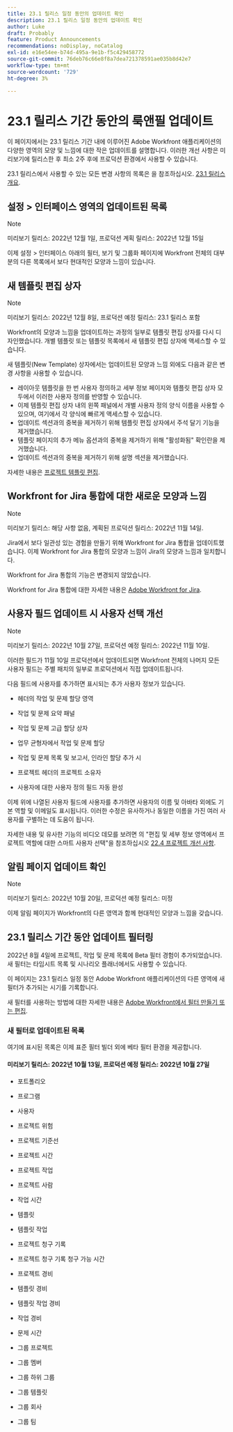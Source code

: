 ```yaml
---
title: 23.1 릴리스 일정 동안의 업데이트 확인
description: 23.1 릴리스 일정 동안의 업데이트 확인
author: Luke
draft: Probably
feature: Product Announcements
recommendations: noDisplay, noCatalog
exl-id: e16e54ee-b74d-495a-9e1b-f5c429458772
source-git-commit: 76deb76c66e8f8a7dea721378591ae035b8d42e7
workflow-type: tm+mt
source-wordcount: '729'
ht-degree: 3%

---
```


# 23.1 릴리스 기간 동안의 룩앤필 업데이트

이 페이지에서는 23.1 릴리스 기간 내에 이루어진 Adobe Workfront 애플리케이션의 다양한 영역의 모양 및 느낌에 대한 작은 업데이트를 설명합니다. 이러한 개선 사항은 미리보기에 릴리스한 후 최소 2주 후에 프로덕션 환경에서 사용할 수 있습니다.

23.1 릴리스에서 사용할 수 있는 모든 변경 사항의 목록은 을 참조하십시오. [23.1 릴리스 개요](/help/quicksilver/product-announcements/product-releases/23.1-release-activity/23-1-release-overview.md).

## 설정 > 인터페이스 영역의 업데이트된 목록

>[!NOTE]
>
>미리보기 릴리스: 2022년 12월 1일, 프로덕션 계획 릴리스: 2022년 12월 15일

이제 설정 > 인터페이스 아래의 필터, 보기 및 그룹화 페이지에 Workfront 전체의 대부분의 다른 목록에서 보다 현대적인 모양과 느낌이 있습니다.

## 새 템플릿 편집 상자

>[!NOTE]
>
>미리보기 릴리스: 2022년 12월 8일, 프로덕션 예정 릴리스: 23.1 릴리스 포함

Workfront의 모양과 느낌을 업데이트하는 과정의 일부로 템플릿 편집 상자를 다시 디자인했습니다. 개별 템플릿 또는 템플릿 목록에서 새 템플릿 편집 상자에 액세스할 수 있습니다.

새 템플릿(New Template) 상자에서는 업데이트된 모양과 느낌 외에도 다음과 같은 변경 사항을 사용할 수 있습니다.

* 레이아웃 템플릿을 한 번 사용자 정의하고 세부 정보 페이지와 템플릿 편집 상자 모두에서 이러한 사용자 정의를 반영할 수 있습니다.
* 이제 템플릿 편집 상자 내의 왼쪽 패널에서 개별 사용자 정의 양식 이름을 사용할 수 있으며, 여기에서 각 양식에 빠르게 액세스할 수 있습니다.
* 업데이트 섹션과의 중복을 제거하기 위해 템플릿 편집 상자에서 주석 달기 기능을 제거했습니다.
* 템플릿 페이지의 추가 메뉴 옵션과의 중복을 제거하기 위해 &quot;활성화됨&quot; 확인란을 제거했습니다.
* 업데이트 섹션과의 중복을 제거하기 위해 설명 섹션을 제거했습니다.

자세한 내용은 [프로젝트 템플릿 편집](/help/quicksilver/manage-work/projects/create-and-manage-templates/edit-templates.md).

## Workfront for Jira 통합에 대한 새로운 모양과 느낌

>[!NOTE]
>
>미리보기 릴리스: 해당 사항 없음, 계획된 프로덕션 릴리스: 2022년 11월 14일.

Jira에서 보다 일관성 있는 경험을 만들기 위해 Workfront for Jira 통합을 업데이트했습니다. 이제 Workfront for Jira 통합의 모양과 느낌이 Jira의 모양과 느낌과 일치합니다.

Workfront for Jira 통합의 기능은 변경되지 않았습니다.

Workfront for Jira 통합에 대한 자세한 내용은 [Adobe Workfront for Jira](/help/quicksilver/workfront-integrations-and-apps/use-workfront-with-jira/workfront-for-jira.md).

## 사용자 필드 업데이트 시 사용자 선택 개선

>[!NOTE]
>
>미리보기 릴리스: 2022년 10월 27일, 프로덕션 예정 릴리스: 2022년 11월 10일.
>
>이러한 필드가 11월 10일 프로덕션에서 업데이트되면 Workfront 전체의 나머지 모든 사용자 필드는 주별 패치의 일부로 프로덕션에서 직접 업데이트됩니다.

다음 필드에 사용자를 추가하면 표시되는 추가 사용자 정보가 있습니다.

* 헤더의 작업 및 문제 할당 영역

* 작업 및 문제 요약 패널

* 작업 및 문제 고급 할당 상자

* 업무 균형자에서 작업 및 문제 할당

* 작업 및 문제 목록 및 보고서, 인라인 할당 추가 시

* 프로젝트 헤더의 프로젝트 소유자

* 사용자에 대한 사용자 정의 필드 자동 완성

이제 위에 나열된 사용자 필드에 사용자를 추가하면 사용자의 이름 및 아바타 외에도 기본 역할 및 이메일도 표시됩니다. 이러한 수정은 유사하거나 동일한 이름을 가진 여러 사용자를 구별하는 데 도움이 됩니다.

자세한 내용 및 유사한 기능의 비디오 데모를 보려면 의 &quot;편집 및 세부 정보 영역에서 프로젝트 역할에 대한 스마트 사용자 선택&quot;을 참조하십시오 [22.4 프로젝트 개선 사항](/help/quicksilver/product-announcements/product-releases/22.4-release-activity/22-4-project-enhancements.md).

## 알림 페이지 업데이트 확인

>[!NOTE]
>
>미리보기 릴리스: 2022년 10월 20일, 프로덕션 예정 릴리스: 미정 <!-- Phased rollout beginning on November 3, with availability for all customers by November 17, 2022. -->

이제 알림 페이지가 Workfront의 다른 영역과 함께 현대적인 모양과 느낌을 갖습니다.

## 23.1 릴리스 기간 동안 업데이트 필터링

2022년 8월 4일에 프로젝트, 작업 및 문제 목록에 Beta 필터 경험이 추가되었습니다. 새 필터는 타임시트 목록 및 시나리오 플래너에서도 사용할 수 있습니다.

이 페이지는 23.1 릴리스 일정 동안 Adobe Workfront 애플리케이션의 다른 영역에 새 필터가 추가되는 시기를 기록합니다.

새 필터를 사용하는 방법에 대한 자세한 내용은 [Adobe Workfront에서 필터 만들기 또는 편집](/help/quicksilver/reports-and-dashboards/reports/reporting-elements/create-filters.md).

### 새 필터로 업데이트된 목록

여기에 표시된 목록은 이제 표준 필터 빌더 외에 베타 필터 환경을 제공합니다.

#### 미리보기 릴리스: 2022년 10월 13일, 프로덕션 예정 릴리스: 2022년 10월 27일

* 포트폴리오

* 프로그램

* 사용자

* 프로젝트 위험

* 프로젝트 기준선

* 프로젝트 시간

* 프로젝트 작업

* 프로젝트 사람

* 작업 시간

* 템플릿

* 템플릿 작업

* 프로젝트 청구 기록

* 프로젝트 청구 기록 청구 가능 시간

* 프로젝트 경비

* 템플릿 경비

* 템플릿 작업 경비

* 작업 경비

* 문제 시간

* 그룹 프로젝트

* 그룹 멤버

* 그룹 하위 그룹

* 그룹 템플릿

* 그룹 회사

* 그룹 팀
